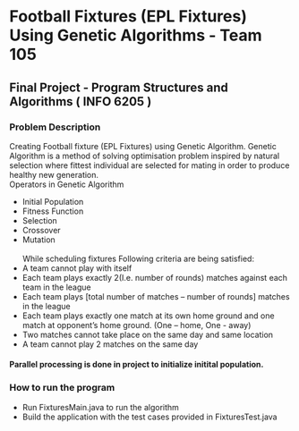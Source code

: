 # Football Fixtures (EPL Fixtures) Using Genetic Algorithms - Team 105 <br/>
 ## Final Project - Program Structures and Algorithms ( INFO 6205 ) <br/>

### Problem Description
Creating Football fixture (EPL Fixtures) using Genetic Algorithm. Genetic Algorithm is a method of solving optimisation problem inspired by natural selection where fittest  individual are selected for mating in order to produce healthy new generation. <br/>
Operators in Genetic Algorithm <br/>
* Initial Population <br/>
* Fitness Function <br/>
* Selection <br/>
* Crossover <br/>
* Mutation <br/> <br/>
While scheduling fixtures Following criteria are being satisfied: <br/>
* A team cannot play with itself <br/>
* Each team plays exactly 2(I.e. number of rounds) matches against each team in the league <br/>
* Each team plays [total number of matches – number of rounds] matches in the league <br/>
* Each team plays exactly one match at its own home ground and one match at opponent’s home ground. (One – home, One - away) <br/>
* Two matches cannot take place on the same day and same location <br/>
* A team cannot play 2 matches on the same day <br/>

####  Parallel processing is done in project to initialize initital population.


### How to run the program <br/>
* Run FixturesMain.java to run the algorithm  
* Build the application with the test cases provided in FixturesTest.java
